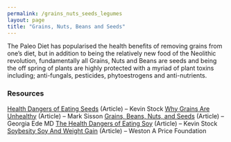 ```yaml
---
permalink: /grains_nuts_seeds_legumes
layout: page
title: "Grains, Nuts, Beans and Seeds"
---
```

The Paleo Diet has popularised the health benefits of removing grains from one’s diet, but in addition to being the relatively new food of the Neolithic revolution, fundamentally all Grains, Nuts and Beans are seeds and being the off spring of plants are highly protected with a myriad of plant toxins including; anti-fungals, pesticides, phytoestrogens and anti-nutrients.

### Resources
[Health Dangers of Eating Seeds](https://www.kevinstock.io/health/health-dangers-of-eating-seeds/) (Article) – Kevin Stock
[Why Grains Are Unhealthy](https://www.marksdailyapple.com/why-grains-are-unhealthy/) (Article) – Mark Sisson
[Grains, Beans, Nuts, and Seeds](http://www.diagnosisdiet.com/food/grains-beans-nuts-and-seeds/) (Article) – Georgia Ede MD
[The Health Dangers of Eating Soy](https://www.kevinstock.io/health/health-dangers-of-eating-soy/) (Article) – Kevin Stock
[Soybesity Soy And Weight Gain](https://www.westonaprice.org/health-topics/soy-alert/soybesity-soy-and-weight-gain/) (Article) – Weston A Price Foundation
